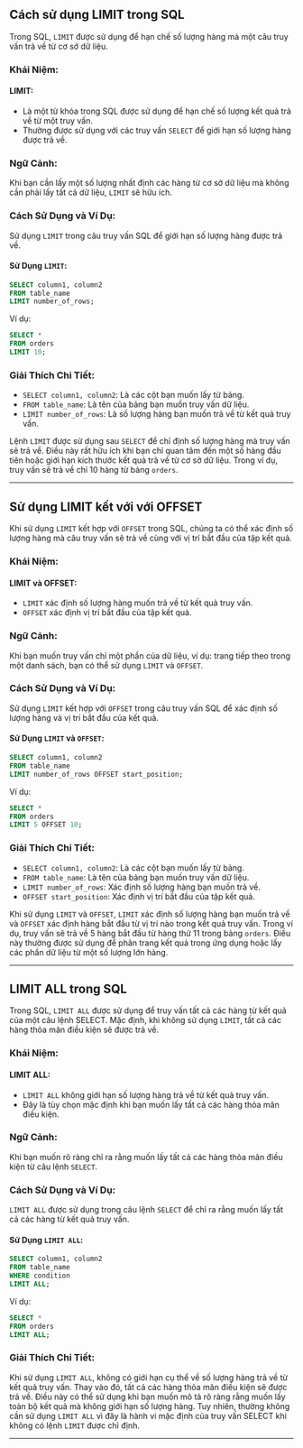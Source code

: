 ## Cách sử dụng LIMIT trong SQL

Trong SQL, `LIMIT` được sử dụng để hạn chế số lượng hàng mà một câu truy vấn trả về từ cơ sở dữ liệu.

### Khái Niệm:

#### LIMIT:

- Là một từ khóa trong SQL được sử dụng để hạn chế số lượng kết quả trả về từ một truy vấn.
- Thường được sử dụng với các truy vấn `SELECT` để giới hạn số lượng hàng được trả về.

### Ngữ Cảnh:

Khi bạn cần lấy một số lượng nhất định các hàng từ cơ sở dữ liệu mà không cần phải lấy tất cả dữ liệu, `LIMIT` sẽ hữu ích.

### Cách Sử Dụng và Ví Dụ:

Sử dụng `LIMIT` trong câu truy vấn SQL để giới hạn số lượng hàng được trả về.

#### Sử Dụng `LIMIT`:

```sql
SELECT column1, column2
FROM table_name
LIMIT number_of_rows;
```

Ví dụ:

```sql
SELECT *
FROM orders
LIMIT 10;
```

### Giải Thích Chi Tiết:

- `SELECT column1, column2`: Là các cột bạn muốn lấy từ bảng.
- `FROM table_name`: Là tên của bảng bạn muốn truy vấn dữ liệu.
- `LIMIT number_of_rows`: Là số lượng hàng bạn muốn trả về từ kết quả truy vấn.

Lệnh `LIMIT` được sử dụng sau `SELECT` để chỉ định số lượng hàng mà truy vấn sẽ trả về. Điều này rất hữu ích khi bạn chỉ quan tâm đến một số hàng đầu tiên hoặc giới hạn kích thước kết quả trả về từ cơ sở dữ liệu. Trong ví dụ, truy vấn sẽ trả về chỉ 10 hàng từ bảng `orders`.

---

## Sử dụng LIMIT kết với với OFFSET

Khi sử dụng `LIMIT` kết hợp với `OFFSET` trong SQL, chúng ta có thể xác định số lượng hàng mà câu truy vấn sẽ trả về cùng với vị trí bắt đầu của tập kết quả.

### Khái Niệm:

#### LIMIT và OFFSET:

- `LIMIT` xác định số lượng hàng muốn trả về từ kết quả truy vấn.
- `OFFSET` xác định vị trí bắt đầu của tập kết quả.

### Ngữ Cảnh:

Khi bạn muốn truy vấn chỉ một phần của dữ liệu, ví dụ: trang tiếp theo trong một danh sách, bạn có thể sử dụng `LIMIT` và `OFFSET`.

### Cách Sử Dụng và Ví Dụ:

Sử dụng `LIMIT` kết hợp với `OFFSET` trong câu truy vấn SQL để xác định số lượng hàng và vị trí bắt đầu của kết quả.

#### Sử Dụng `LIMIT` và `OFFSET`:

```sql
SELECT column1, column2
FROM table_name
LIMIT number_of_rows OFFSET start_position;
```

Ví dụ:

```sql
SELECT *
FROM orders
LIMIT 5 OFFSET 10;
```

### Giải Thích Chi Tiết:

- `SELECT column1, column2`: Là các cột bạn muốn lấy từ bảng.
- `FROM table_name`: Là tên của bảng bạn muốn truy vấn dữ liệu.
- `LIMIT number_of_rows`: Xác định số lượng hàng bạn muốn trả về.
- `OFFSET start_position`: Xác định vị trí bắt đầu của tập kết quả.

Khi sử dụng `LIMIT` và `OFFSET`, `LIMIT` xác định số lượng hàng bạn muốn trả về và `OFFSET` xác định hàng bắt đầu từ vị trí nào trong kết quả truy vấn. Trong ví dụ, truy vấn sẽ trả về 5 hàng bắt đầu từ hàng thứ 11 trong bảng `orders`. Điều này thường được sử dụng để phân trang kết quả trong ứng dụng hoặc lấy các phần dữ liệu từ một số lượng lớn hàng.

---

## LIMIT ALL trong SQL

Trong SQL, `LIMIT ALL` được sử dụng để truy vấn tất cả các hàng từ kết quả của một câu lệnh SELECT. Mặc định, khi không sử dụng `LIMIT`, tất cả các hàng thỏa mãn điều kiện sẽ được trả về.

### Khái Niệm:

#### LIMIT ALL:

- `LIMIT ALL` không giới hạn số lượng hàng trả về từ kết quả truy vấn.
- Đây là tùy chọn mặc định khi bạn muốn lấy tất cả các hàng thỏa mãn điều kiện.

### Ngữ Cảnh:

Khi bạn muốn rõ ràng chỉ ra rằng muốn lấy tất cả các hàng thỏa mãn điều kiện từ câu lệnh `SELECT`.

### Cách Sử Dụng và Ví Dụ:

`LIMIT ALL` được sử dụng trong câu lệnh `SELECT` để chỉ ra rằng muốn lấy tất cả các hàng từ kết quả truy vấn.

#### Sử Dụng `LIMIT ALL`:

```sql
SELECT column1, column2
FROM table_name
WHERE condition
LIMIT ALL;
```

Ví dụ:

```sql
SELECT *
FROM orders
LIMIT ALL;
```

### Giải Thích Chi Tiết:

Khi sử dụng `LIMIT ALL`, không có giới hạn cụ thể về số lượng hàng trả về từ kết quả truy vấn. Thay vào đó, tất cả các hàng thỏa mãn điều kiện sẽ được trả về. Điều này có thể sử dụng khi bạn muốn mô tả rõ ràng rằng muốn lấy toàn bộ kết quả mà không giới hạn số lượng hàng. Tuy nhiên, thường không cần sử dụng `LIMIT ALL` vì đây là hành vi mặc định của truy vấn SELECT khi không có lệnh `LIMIT` được chỉ định.

---
